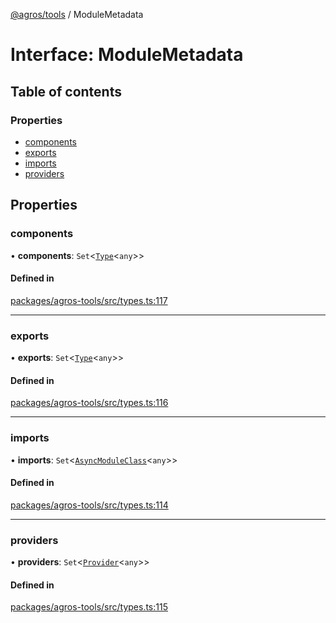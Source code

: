 [@agros/tools](../index.md) / ModuleMetadata

# Interface: ModuleMetadata

## Table of contents

### Properties

- [components](ModuleMetadata.md#components)
- [exports](ModuleMetadata.md#exports)
- [imports](ModuleMetadata.md#imports)
- [providers](ModuleMetadata.md#providers)

## Properties

### <a id="components" name="components"></a> components

• **components**: `Set`<[`Type`](../index.md#type)<`any`\>\>

#### Defined in

[packages/agros-tools/src/types.ts:117](https://github.com/agrosjs/agros/blob/f9f7678/packages/agros-tools/src/types.ts#L117)

___

### <a id="exports" name="exports"></a> exports

• **exports**: `Set`<[`Type`](../index.md#type)<`any`\>\>

#### Defined in

[packages/agros-tools/src/types.ts:116](https://github.com/agrosjs/agros/blob/f9f7678/packages/agros-tools/src/types.ts#L116)

___

### <a id="imports" name="imports"></a> imports

• **imports**: `Set`<[`AsyncModuleClass`](../index.md#asyncmoduleclass)<`any`\>\>

#### Defined in

[packages/agros-tools/src/types.ts:114](https://github.com/agrosjs/agros/blob/f9f7678/packages/agros-tools/src/types.ts#L114)

___

### <a id="providers" name="providers"></a> providers

• **providers**: `Set`<[`Provider`](../index.md#provider)<`any`\>\>

#### Defined in

[packages/agros-tools/src/types.ts:115](https://github.com/agrosjs/agros/blob/f9f7678/packages/agros-tools/src/types.ts#L115)
